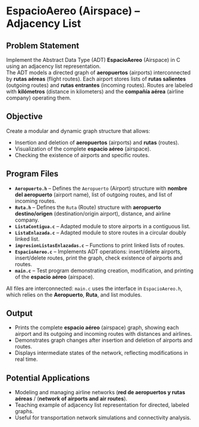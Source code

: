 # EspacioAereo (Airspace) – Adjacency List

## Problem Statement  
Implement the Abstract Data Type (ADT) **EspacioAereo** (Airspace) in C using an adjacency list representation.  
The ADT models a directed graph of **aeropuertos** (airports) interconnected by **rutas aéreas** (flight routes). Each airport stores lists of **rutas salientes** (outgoing routes) and **rutas entrantes** (incoming routes). Routes are labeled with **kilómetros** (distance in kilometers) and the **compañía aérea** (airline company) operating them.  

## Objective  
Create a modular and dynamic graph structure that allows:  
- Insertion and deletion of **aeropuertos** (airports) and **rutas** (routes).  
- Visualization of the complete **espacio aéreo** (airspace).  
- Checking the existence of airports and specific routes.  

## Program Files  

- **`Aeropuerto.h`** – Defines the `Aeropuerto` (Airport) structure with **nombre del aeropuerto** (airport name), list of outgoing routes, and list of incoming routes.  
- **`Ruta.h`** – Defines the `Ruta` (Route) structure with **aeropuerto destino/origen** (destination/origin airport), distance, and airline company.  
- **`ListaContigua.c`** – Adapted module to store airports in a contiguous list.  
- **`ListaEnlazada.c`** – Adapted module to store routes in a circular doubly linked list.  
- **`impresionListasEnlazadas.c`** – Functions to print linked lists of routes.  
- **`EspacioAereo.c`** – Implements ADT operations: insert/delete airports, insert/delete routes, print the graph, check existence of airports and routes.  
- **`main.c`** – Test program demonstrating creation, modification, and printing of the **espacio aéreo** (airspace).  

All files are interconnected: `main.c` uses the interface in `EspacioAereo.h`, which relies on the **Aeropuerto**, **Ruta**, and list modules.  

## Output  
- Prints the complete **espacio aéreo** (airspace) graph, showing each airport and its outgoing and incoming routes with distances and airlines.  
- Demonstrates graph changes after insertion and deletion of airports and routes.  
- Displays intermediate states of the network, reflecting modifications in real time.  

## Potential Applications  
- Modeling and managing airline networks (**red de aeropuertos y rutas aéreas** / (**network of airports and air routes**).  
- Teaching example of adjacency list representation for directed, labeled graphs.  
- Useful for transportation network simulations and connectivity analysis.
